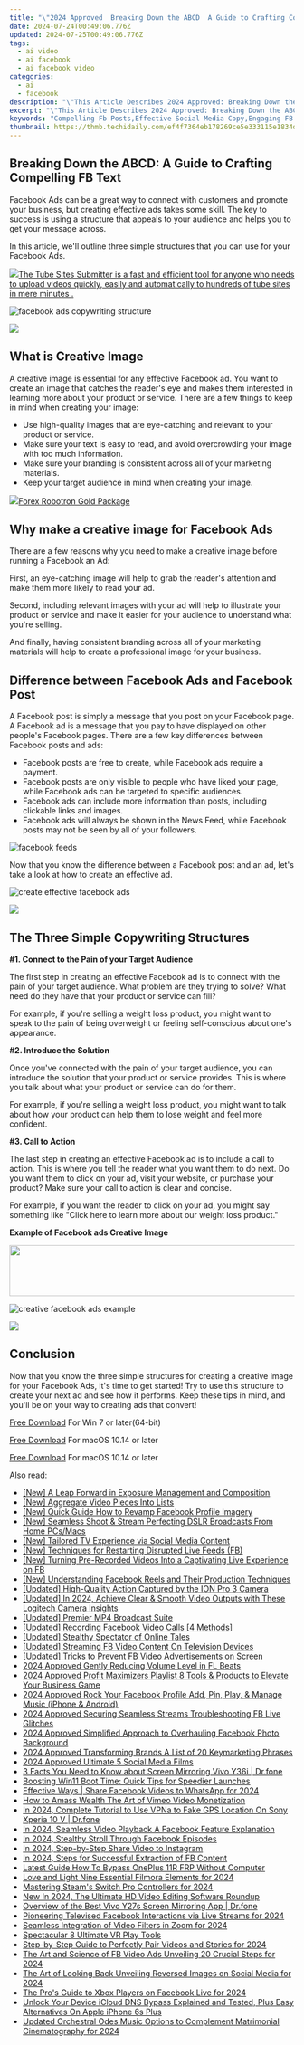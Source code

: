 ```yaml
---
title: "\"2024 Approved  Breaking Down the ABCD  A Guide to Crafting Compelling FB Text\""
date: 2024-07-24T00:49:06.776Z
updated: 2024-07-25T00:49:06.776Z
tags:
  - ai video
  - ai facebook
  - ai facebook video
categories:
  - ai
  - facebook
description: "\"This Article Describes 2024 Approved: Breaking Down the ABCD: A Guide to Crafting Compelling FB Text\""
excerpt: "\"This Article Describes 2024 Approved: Breaking Down the ABCD: A Guide to Crafting Compelling FB Text\""
keywords: "Compelling Fb Posts,Effective Social Media Copy,Engaging FB Content Strategy,Captivating Social Ads,Interesting Facebook Text,Persuasive Fb Messages,Intriguing FB Captions"
thumbnail: https://thmb.techidaily.com/ef4f7364eb178269ce5e333115e1834d8d6af4b37108b148f724431123b9f7ea.jpg
---
```


## Breaking Down the ABCD: A Guide to Crafting Compelling FB Text

Facebook Ads can be a great way to connect with customers and promote your business, but creating effective ads takes some skill. The key to success is using a structure that appeals to your audience and helps you to get your message across.

In this article, we'll outline three simple structures that you can use for your Facebook Ads.

<!-- affiliate ads begin -->
<a href="https://secure.2checkout.com/order/checkout.php?PRODS=4531356&QTY=1&AFFILIATE=108875&CART=1"><img src="https://secure.avangate.com/images/merchant/8fdd149fcaa7058caccc9c4ad5b0d89a/products/tss-box.JPG" border="0">The Tube Sites Submitter is a fast and efficient tool for anyone who needs to upload videos quickly, easily and automatically to hundreds of tube sites in mere minutes . </a>
<!-- affiliate ads end -->
![facebook ads copywriting structure](https://images.wondershare.com/filmora/article-images/2022/11/facebook-ads-copywriting-structure.jpg)

<!-- affiliate ads begin -->
<a href="https://secure.2checkout.com/order/checkout.php?PRODS=4620780&QTY=1&AFFILIATE=108875&CART=1"><img src="https://secure.avangate.com/images/merchant/07dd4d5a72f5740ef0f035f201951476/728__90banner.jpg" border="0"></a>
<!-- affiliate ads end -->
## What is Creative Image

A creative image is essential for any effective Facebook ad. You want to create an image that catches the reader's eye and makes them interested in learning more about your product or service. There are a few things to keep in mind when creating your image:

* Use high-quality images that are eye-catching and relevant to your product or service.
* Make sure your text is easy to read, and avoid overcrowding your image with too much information.
* Make sure your branding is consistent across all of your marketing materials.
* Keep your target audience in mind when creating your image.

<!-- affiliate ads begin -->
<a href="https://secure.2checkout.com/order/checkout.php?PRODS=4727541&QTY=1&AFFILIATE=108875&CART=1"><img src="https://secure.avangate.com/images/merchant/5f4f7141b65a730b4efb0e0d51f63e94/products/copy_copy_forexrobotronbox.gif" border="0">Forex Robotron Gold Package</a>
<!-- affiliate ads end -->
## Why make a creative image for Facebook Ads

There are a few reasons why you need to make a creative image before running a Facebook an Ad:

First, an eye-catching image will help to grab the reader's attention and make them more likely to read your ad.

Second, including relevant images with your ad will help to illustrate your product or service and make it easier for your audience to understand what you're selling.

And finally, having consistent branding across all of your marketing materials will help to create a professional image for your business.

## Difference between Facebook Ads and Facebook Post

A Facebook post is simply a message that you post on your Facebook page. A Facebook ad is a message that you pay to have displayed on other people's Facebook pages. There are a few key differences between Facebook posts and ads:

* Facebook posts are free to create, while Facebook ads require a payment.
* Facebook posts are only visible to people who have liked your page, while Facebook ads can be targeted to specific audiences.
* Facebook ads can include more information than posts, including clickable links and images.
* Facebook ads will always be shown in the News Feed, while Facebook posts may not be seen by all of your followers.

![facebook feeds](https://images.wondershare.com/filmora/article-images/2022/11/facebook-feeds.jpg)

Now that you know the difference between a Facebook post and an ad, let's take a look at how to create an effective ad.

![create effective facebook ads](https://images.wondershare.com/filmora/article-images/2022/11/create-effective-facebook-ads.jpg)

<!-- affiliate ads begin -->
<a href="https://shop.copernic.com/order/checkout.php?PRODS=41033095&QTY=1&AFFILIATE=108875&CART=1"><img src="https://secure.2checkout.com/images/merchant/8d30aa96e72440759f74bd2306c1fa3d/Copernic-2023-Affiliate-728x90-Advanced-3YR.png" border="0"></a>
<!-- affiliate ads end -->
## The Three Simple Copywriting Structures

**#1\. Connect to the Pain of your Target Audience**

The first step in creating an effective Facebook ad is to connect with the pain of your target audience. What problem are they trying to solve? What need do they have that your product or service can fill?

For example, if you're selling a weight loss product, you might want to speak to the pain of being overweight or feeling self-conscious about one's appearance.

**#2\. Introduce the Solution**

Once you've connected with the pain of your target audience, you can introduce the solution that your product or service provides. This is where you talk about what your product or service can do for them.

For example, if you're selling a weight loss product, you might want to talk about how your product can help them to lose weight and feel more confident.

**#3\. Call to Action**

The last step in creating an effective Facebook ad is to include a call to action. This is where you tell the reader what you want them to do next. Do you want them to click on your ad, visit your website, or purchase your product? Make sure your call to action is clear and concise.

For example, if you want the reader to click on your ad, you might say something like "Click here to learn more about our weight loss product."

**Example of Facebook ads Creative Image**

<!-- affiliate ads begin -->
<a href="https://natural-cycles.sjv.io/c/5597632/2072200/17885" target="_top" id="2072200"><img src="//a.impactradius-go.com/display-ad/17885-2072200" border="0" alt="" width="728" height="90"/></a><img height="0" width="0" src="https://imp.pxf.io/i/5597632/2072200/17885" style="position:absolute;visibility:hidden;" border="0" />
<!-- affiliate ads end -->
![creative facebook ads example](https://images.wondershare.com/filmora/article-images/2022/11/creative-facebook-ads-example.jpg)

<!-- affiliate ads begin -->
<a href="https://store.bitdefender.com/affiliate.php?ACCOUNT=BITLATIN&AFFILIATE=108875&PATH=http%3A%2F%2Fwww.bitdefender.com%2Fbusiness%3FAFFILIATE%3D108875%26RESOURCE%3D30%2525%2BOff%2Ball%2BGravityZone%2BProducts"><img src="https://www.bitdefender.com/content/dam/bitdefender/business/campaign/1200X628.png" border="0"></a>
<!-- affiliate ads end -->
## Conclusion

Now that you know the three simple structures for creating a creative image for your Facebook Ads, it's time to get started! Try to use this structure to create your next ad and see how it performs. Keep these tips in mind, and you'll be on your way to creating ads that convert!

[Free Download](https://tools.techidaily.com/wondershare/filmora/download/) For Win 7 or later(64-bit)

[Free Download](https://tools.techidaily.com/wondershare/filmora/download/) For macOS 10.14 or later

[Free Download](https://tools.techidaily.com/wondershare/filmora/download/) For macOS 10.14 or later

<ins class="adsbygoogle"
     style="display:block"
     data-ad-format="autorelaxed"
     data-ad-client="ca-pub-7571918770474297"
     data-ad-slot="1223367746"></ins>

<ins class="adsbygoogle"
     style="display:block"
     data-ad-format="autorelaxed"
     data-ad-client="ca-pub-7571918770474297"
     data-ad-slot="1223367746"></ins>



<ins class="adsbygoogle"
     style="display:block"
     data-ad-client="ca-pub-7571918770474297"
     data-ad-slot="8358498916"
     data-ad-format="auto"
     data-full-width-responsive="true"></ins>




<span class="atpl-alsoreadstyle">Also read:</span>
<div><ul>
<li><a href="https://vp-tips.techidaily.com/new-a-leap-forward-in-exposure-management-and-composition/"><u>[New] A Leap Forward in Exposure Management and Composition</u></a></li>
<li><a href="https://extra-hints.techidaily.com/new-aggregate-video-pieces-into-lists/"><u>[New] Aggregate Video Pieces Into Lists</u></a></li>
<li><a href="https://facebook-video-content.techidaily.com/new-quick-guide-how-to-revamp-facebook-profile-imagery/"><u>[New] Quick Guide  How to Revamp Facebook Profile Imagery</u></a></li>
<li><a href="https://facebook-video-content.techidaily.com/new-seamless-shoot-and-stream-perfecting-dslr-broadcasts-from-home-pcsmacs/"><u>[New] Seamless Shoot & Stream  Perfecting DSLR Broadcasts From Home PCs/Macs</u></a></li>
<li><a href="https://facebook-video-content.techidaily.com/new-tailored-tv-experience-via-social-media-content/"><u>[New] Tailored TV Experience via Social Media Content</u></a></li>
<li><a href="https://facebook-video-content.techidaily.com/new-techniques-for-restarting-disrupted-live-feeds-fb/"><u>[New] Techniques for Restarting Disrupted Live Feeds (FB)</u></a></li>
<li><a href="https://facebook-video-content.techidaily.com/new-turning-pre-recorded-videos-into-a-captivating-live-experience-on-fb/"><u>[New] Turning Pre-Recorded Videos Into a Captivating Live Experience on FB</u></a></li>
<li><a href="https://facebook-video-content.techidaily.com/new-understanding-facebook-reels-and-their-production-techniques/"><u>[New] Understanding Facebook Reels and Their Production Techniques</u></a></li>
<li><a href="https://some-techniques.techidaily.com/updated-high-quality-action-captured-by-the-ion-pro-3-camera/"><u>[Updated] High-Quality Action Captured by the ION Pro 3 Camera</u></a></li>
<li><a href="https://video-screen-grab.techidaily.com/updated-in-2024-achieve-clear-and-smooth-video-outputs-with-these-logitech-camera-insights/"><u>[Updated] In 2024, Achieve Clear & Smooth Video Outputs with These Logitech Camera Insights</u></a></li>
<li><a href="https://facebook-video-content.techidaily.com/updated-premier-mp4-broadcast-suite/"><u>[Updated] Premier MP4 Broadcast Suite</u></a></li>
<li><a href="https://facebook-video-content.techidaily.com/updated-recording-facebook-video-calls-4-methods/"><u>[Updated] Recording Facebook Video Calls [4 Methods]</u></a></li>
<li><a href="https://facebook-video-content.techidaily.com/updated-stealthy-spectator-of-online-tales/"><u>[Updated] Stealthy Spectator of Online Tales</u></a></li>
<li><a href="https://facebook-video-content.techidaily.com/updated-streaming-fb-video-content-on-television-devices/"><u>[Updated] Streaming FB Video Content On Television Devices</u></a></li>
<li><a href="https://facebook-video-content.techidaily.com/updated-tricks-to-prevent-fb-video-advertisements-on-screen/"><u>[Updated] Tricks to Prevent FB Video Advertisements on Screen</u></a></li>
<li><a href="https://some-techniques.techidaily.com/2024-approved-gently-reducing-volume-level-in-fl-beats/"><u>2024 Approved  Gently Reducing Volume Level in FL Beats</u></a></li>
<li><a href="https://facebook-video-content.techidaily.com/2024-approved-profit-maximizers-playlist-8-tools-and-products-to-elevate-your-business-game/"><u>2024 Approved  Profit Maximizers Playlist  8 Tools & Products to Elevate Your Business Game</u></a></li>
<li><a href="https://facebook-video-content.techidaily.com/2024-approved-rock-your-facebook-profile-add-pin-play-and-manage-music-iphone-and-android/"><u>2024 Approved  Rock Your Facebook Profile  Add, Pin, Play, & Manage Music (iPhone & Android)</u></a></li>
<li><a href="https://facebook-video-content.techidaily.com/2024-approved-securing-seamless-streams-troubleshooting-fb-live-glitches/"><u>2024 Approved  Securing Seamless Streams  Troubleshooting FB Live Glitches</u></a></li>
<li><a href="https://facebook-video-content.techidaily.com/2024-approved-simplified-approach-to-overhauling-facebook-photo-background/"><u>2024 Approved  Simplified Approach to Overhauling Facebook Photo Background</u></a></li>
<li><a href="https://fox-friendly.techidaily.com/2024-approved-transforming-brands-a-list-of-20-keymarketing-phrases/"><u>2024 Approved  Transforming Brands  A List of 20 Keymarketing Phrases</u></a></li>
<li><a href="https://facebook-video-content.techidaily.com/2024-approved-ultimate-5-social-media-films/"><u>2024 Approved  Ultimate 5 Social Media Films</u></a></li>
<li><a href="https://screen-mirror.techidaily.com/3-facts-you-need-to-know-about-screen-mirroring-vivo-y36i-drfone-by-drfone-android/"><u>3 Facts You Need to Know about Screen Mirroring Vivo Y36i | Dr.fone</u></a></li>
<li><a href="https://windows11.techidaily.com/boosting-win11-boot-time-quick-tips-for-speedier-launches/"><u>Boosting Win11 Boot Time: Quick Tips for Speedier Launches</u></a></li>
<li><a href="https://facebook-video-content.techidaily.com/effective-ways-share-facebook-videos-to-whatsapp-for-2024/"><u>Effective Ways | Share Facebook Videos to WhatsApp for 2024</u></a></li>
<li><a href="https://vimeo-videos.techidaily.com/how-to-amass-wealth-the-art-of-vimeo-video-monetization/"><u>How to Amass Wealth  The Art of Vimeo Video Monetization</u></a></li>
<li><a href="https://review-topics.techidaily.com/in-2024-complete-tutorial-to-use-vpna-to-fake-gps-location-on-sony-xperia-10-v-drfone-by-drfone-virtual-android/"><u>In 2024, Complete Tutorial to Use VPNa to Fake GPS Location On Sony Xperia 10 V | Dr.fone</u></a></li>
<li><a href="https://facebook-video-content.techidaily.com/in-2024-seamless-video-playback-a-facebook-feature-explanation/"><u>In 2024, Seamless Video Playback  A Facebook Feature Explanation</u></a></li>
<li><a href="https://facebook-video-content.techidaily.com/in-2024-stealthy-stroll-through-facebook-episodes/"><u>In 2024, Stealthy Stroll Through Facebook Episodes</u></a></li>
<li><a href="https://facebook-video-content.techidaily.com/in-2024-step-by-step-share-video-to-instagram/"><u>In 2024, Step-by-Step  Share Video to Instagram</u></a></li>
<li><a href="https://facebook-video-content.techidaily.com/in-2024-steps-for-successful-extraction-of-fb-content/"><u>In 2024, Steps for Successful Extraction of FB Content</u></a></li>
<li><a href="https://android-frp.techidaily.com/latest-guide-how-to-bypass-oneplus-11r-frp-without-computer-by-drfone-android/"><u>Latest Guide How To Bypass OnePlus 11R FRP Without Computer</u></a></li>
<li><a href="https://some-skills.techidaily.com/love-and-light-nine-essential-filmora-elements-for-2024/"><u>Love and Light  Nine Essential Filmora Elements for 2024</u></a></li>
<li><a href="https://screen-sharing-recording.techidaily.com/mastering-steams-switch-pro-controllers-for-2024/"><u>Mastering Steam's Switch Pro Controllers for 2024</u></a></li>
<li><a href="https://smart-video-creator.techidaily.com/new-in-2024-the-ultimate-hd-video-editing-software-roundup/"><u>New In 2024, The Ultimate HD Video Editing Software Roundup</u></a></li>
<li><a href="https://screen-mirror.techidaily.com/overview-of-the-best-vivo-y27s-screen-mirroring-app-drfone-by-drfone-android/"><u>Overview of the Best Vivo Y27s Screen Mirroring App | Dr.fone</u></a></li>
<li><a href="https://facebook-video-content.techidaily.com/pioneering-televised-facebook-interactions-via-live-streams-for-2024/"><u>Pioneering Televised Facebook Interactions via Live Streams for 2024</u></a></li>
<li><a href="https://fox-friendly.techidaily.com/seamless-integration-of-video-filters-in-zoom-for-2024/"><u>Seamless Integration of Video Filters in Zoom for 2024</u></a></li>
<li><a href="https://extra-lessons.techidaily.com/spectacular-8-ultimate-vr-play-tools/"><u>Spectacular 8 Ultimate VR Play Tools</u></a></li>
<li><a href="https://facebook-video-content.techidaily.com/step-by-step-guide-to-perfectly-pair-videos-and-stories-for-2024/"><u>Step-by-Step Guide to Perfectly Pair Videos and Stories for 2024</u></a></li>
<li><a href="https://facebook-video-content.techidaily.com/the-art-and-science-of-fb-video-ads-unveiling-20-crucial-steps-for-2024/"><u>The Art and Science of FB Video Ads  Unveiling 20 Crucial Steps for 2024</u></a></li>
<li><a href="https://facebook-video-content.techidaily.com/the-art-of-looking-back-unveiling-reversed-images-on-social-media-for-2024/"><u>The Art of Looking Back  Unveiling Reversed Images on Social Media for 2024</u></a></li>
<li><a href="https://facebook-video-content.techidaily.com/the-pros-guide-to-xbox-players-on-facebook-live-for-2024/"><u>The Pro's Guide to Xbox Players on Facebook Live for 2024</u></a></li>
<li><a href="https://activate-lock.techidaily.com/unlock-your-device-icloud-dns-bypass-explained-and-tested-plus-easy-alternatives-on-apple-iphone-6s-plus-by-drfone-ios/"><u>Unlock Your Device iCloud DNS Bypass Explained and Tested, Plus Easy Alternatives On Apple iPhone 6s Plus</u></a></li>
<li><a href="https://audio-editing.techidaily.com/updated-orchestral-odes-music-options-to-complement-matrimonial-cinematography-for-2024/"><u>Updated Orchestral Odes Music Options to Complement Matrimonial Cinematography for 2024</u></a></li>
</ul></div>
